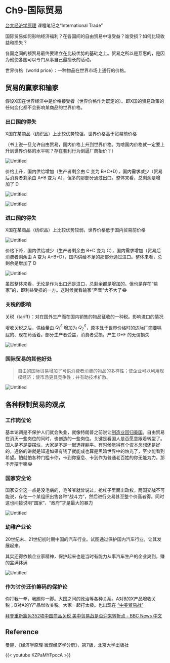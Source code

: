 # Ch9-国际贸易




[台大经济学原理](http://ocw.aca.ntu.edu.tw/ntu-ocw/ocw/cou/102S116) 课程笔记之“International Trade”

<!--more-->

国际贸易如何影响经济福利？在各国间的自由贸易中谁受益？谁受损？如何比较收益和损失？

各国之间的额贸易最终要建立在比较优势的基础之上。贸易之所以是互惠的，是因为他使各国可以专门从事自己最擅长的活动。

世界价格（world price）：一种物品在世界市场上通行的价格。

## 贸易的赢家和输家

假设X国在世界经济中是价格接受者（世界价格作为既定的）。即X国的贸易政策的任何变化都不会影响某商品的世界价格。

### 出口国的得失

X国在某商品（纺织品）上比较优势较强，世界价格高于贸易前价格

（书上说一旦允许自由贸易，国内价格上升到世界价格。为啥国内价格就一定要上升到世界价格的水平呢？存在套利行为倒逼厂商抬价？）

![Untitled](International%20Trade%2069b6b759c50744de9ee1e50caa33751e/Untitled.png)

价格上升，国内供给增加（生产者剩余由 C 变为 B+C+D），国内需求减少（贸易后消费者剩余由 A+B 变为 A），但多的那部分通过出口。整体来看，总剩余是增加了 D

![Untitled](International%20Trade%2069b6b759c50744de9ee1e50caa33751e/Untitled%201.png)

![Untitled](International%20Trade%2069b6b759c50744de9ee1e50caa33751e/Untitled%202.png)

### 进口国的得失

X国在某商品（纺织品）上比较优势较弱，世界价格低于国内贸易前价格

![Untitled](International%20Trade%2069b6b759c50744de9ee1e50caa33751e/Untitled%203.png)

价格下降，国内供给减少（生产者剩余由 B+C 变为 C），国内需求增加（贸易后消费者剩余由 A 变为 A+B+D），国内供给不足的那部分通过进口。整体来看，总剩余是增加了 D

![Untitled](International%20Trade%2069b6b759c50744de9ee1e50caa33751e/Untitled%204.png)

虽然整体来看，无论是作为出口还是进口，总剩余都是增加的。但也是存在“输家”的，即利益受损的一方。这时候就看输家“声音”大不大了😂 

### 关税的影响

关税（tariff）：对在国外生产而在国内销售的物品征收的一种税。影响进口的情况

增收关税之后，供给量由 $Q_1^S$ 增加为 $Q_2^S$，原本处于世界价格时的边际厂商要嗝屁的、现在苟活着。部分生产者受益，消费者受损。产生 D+F 的无谓损失

![Untitled](International%20Trade%2069b6b759c50744de9ee1e50caa33751e/Untitled%205.png)

### 国际贸易的其他好处

> 自由的国际贸易增加了可供消费者消费的物品的多样性；使企业可以利用规模经济；使市场更具竞争性；并有助技术扩散。
> 

![Untitled](International%20Trade%2069b6b759c50744de9ee1e50caa33751e/Untitled%206.png)

## 各种限制贸易的观点

### 工作岗位论

基本论调是不保护人们就会失业，就像特朗普之前说让[制造业回归美国](https://www.zhihu.com/question/50594957)。自由贸易在消灭一些岗位的同时，也创造的一些岗位。关键是看国人是否愿意跟着转型了。国人是不是要摆烂，大家是不是一起选择躺平。有时候觉得有个资本念想还是好的，通俗的讲就是知道如果有钱了就能成也算是黑暗世界中的烛光了，至少能看到希望。怕就怕各种门槛卡你，卡到你窒息、卡到作为普通老百姓的你无能为力。那不开摆干嘛😂 

### 国家安全论

国家安全这一点是没毛病的，毛爷爷就曾说过，抢杠子里面出政权。两国交战不可能说，存在一个某组织出售各种“战斗力”，然后进行交易甚至整个价高者得。同时这也间接说明“国家”、“政府”才是最大的暴力

![Untitled](International%20Trade%2069b6b759c50744de9ee1e50caa33751e/Untitled%207.png)

### 幼稚产业论

20世纪末、21世纪初时期中国的汽车行业。试图通过保护国内汽车行业，让其发展起来。

其实还得依赖企业家精神，保护起来也是当时有能力从事汽车生产的企业爽到，赚的盆满钵满

![Untitled](International%20Trade%2069b6b759c50744de9ee1e50caa33751e/Untitled%208.png)

### 作为讨价还价筹码的保护论

你打我一拳，我踢你一脚。大国之间的政治等各种关系。A对B的X产品增收关税；B对A的Y产品增收关税。大家一起打太极。也出现在 [“中美贸易战”](https://zh.wikipedia.org/wiki/%E4%B8%AD%E7%BE%8E%E8%B4%B8%E6%98%93%E6%88%98) 

[拜登重新豁免352项中国商品关税 美中贸易战是否迎来转折点 - BBC News 中文](https://www.bbc.com/zhongwen/simp/business-60872912)



## Reference

曼昆，《经济学原理·微观经济学分册》，第7版，北京大学出版社

{{< youtube KZPaMYFpccA >}}



<head> 
    <script defer src="https://use.fontawesome.com/releases/v5.0.13/js/all.js"></script> 
    <script defer src="https://use.fontawesome.com/releases/v5.0.13/js/v4-shims.js"></script> 
</head> 
<link rel="stylesheet" href="https://use.fontawesome.com/releases/v5.0.13/css/all.css">

